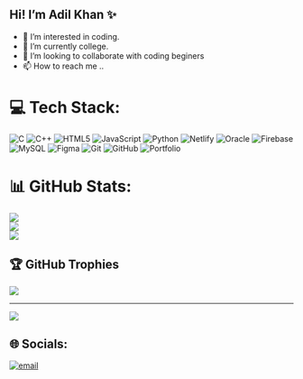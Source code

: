 ## Hi! I’m Adil Khan ✨
- 👀 I’m interested in coding.
- 🌱 I’m currently college.
- 💞️ I’m looking to collaborate with coding beginers
- 📫 How to reach me ..


# 💻 Tech Stack:
![C](https://img.shields.io/badge/c-%2300599C.svg?style=for-the-badge&logo=c&logoColor=white) ![C++](https://img.shields.io/badge/c++-%2300599C.svg?style=for-the-badge&logo=c%2B%2B&logoColor=white) ![HTML5](https://img.shields.io/badge/html5-%23E34F26.svg?style=for-the-badge&logo=html5&logoColor=white) ![JavaScript](https://img.shields.io/badge/javascript-%23323330.svg?style=for-the-badge&logo=javascript&logoColor=%23F7DF1E) ![Python](https://img.shields.io/badge/python-3670A0?style=for-the-badge&logo=python&logoColor=ffdd54) ![Netlify](https://img.shields.io/badge/netlify-%23000000.svg?style=for-the-badge&logo=netlify&logoColor=#00C7B7) ![Oracle](https://img.shields.io/badge/Oracle-F80000?style=for-the-badge&logo=oracle&logoColor=white) ![Firebase](https://img.shields.io/badge/firebase-%23039BE5.svg?style=for-the-badge&logo=firebase) ![MySQL](https://img.shields.io/badge/mysql-4479A1.svg?style=for-the-badge&logo=mysql&logoColor=white) ![Figma](https://img.shields.io/badge/figma-%23F24E1E.svg?style=for-the-badge&logo=figma&logoColor=white) ![Git](https://img.shields.io/badge/git-%23F05033.svg?style=for-the-badge&logo=git&logoColor=white) ![GitHub](https://img.shields.io/badge/github-%23121011.svg?style=for-the-badge&logo=github&logoColor=white) ![Portfolio](https://img.shields.io/badge/Portfolio-%23000000.svg?style=for-the-badge&logo=firefox&logoColor=#FF7139)
# 📊 GitHub Stats:
![](https://github-readme-stats.vercel.app/api?username=Adilkhan01V&theme=radical&hide_border=false&include_all_commits=true&count_private=false)<br/>
![](https://nirzak-streak-stats.vercel.app/?user=Adilkhan01V&theme=radical&hide_border=false)<br/>
![](https://github-readme-stats.vercel.app/api/top-langs/?username=Adilkhan01V&theme=radical&hide_border=false&include_all_commits=true&count_private=false&layout=compact)

## 🏆 GitHub Trophies
![](https://github-profile-trophy.vercel.app/?username=Adilkhan01V&theme=radical&no-frame=false&no-bg=true&margin-w=4)

---
[![](https://visitcount.itsvg.in/api?id=Adilkhan01V&icon=0&color=0)](https://visitcount.itsvg.in)

## 🌐 Socials:
[![email](https://img.shields.io/badge/Email-D14836?logo=gmail&logoColor=white)](mailto:adilkhan52762@gmail.com) 
<!-- Proudly created with GPRM ( https://gprm.itsvg.in ) -->
<!---
Adilkhan01V/Adilkhan01V is a ✨ special ✨ repository because its `README.md` (this file) appears on your GitHub profile.
You can click the Preview link to take a look at your changes.
--->
